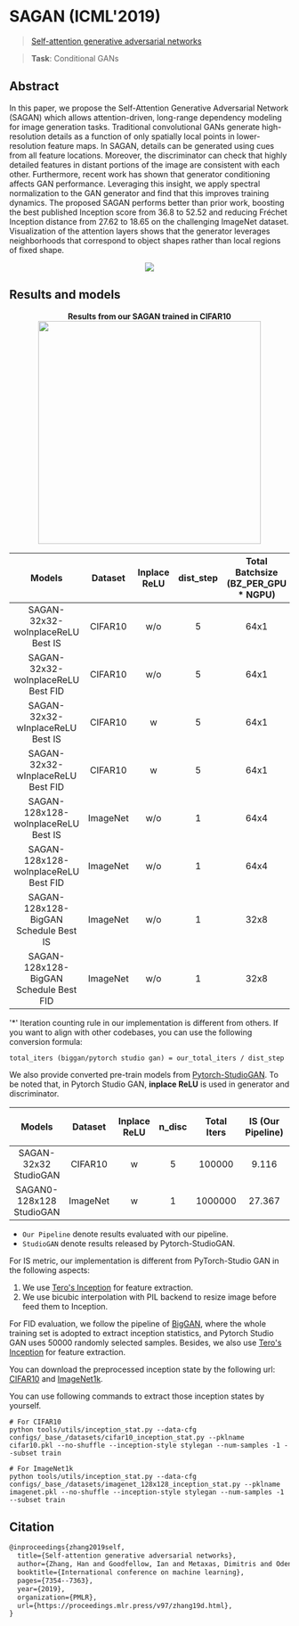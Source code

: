 # SAGAN (ICML'2019)

> [Self-attention generative adversarial networks](https://proceedings.mlr.press/v97/zhang19d.html)

> **Task**: Conditional GANs

<!-- [ALGORITHM] -->

## Abstract

<!-- [ABSTRACT] -->

In this paper, we propose the Self-Attention Generative Adversarial Network (SAGAN) which allows attention-driven, long-range dependency modeling for image generation tasks. Traditional convolutional GANs generate high-resolution details as a function of only spatially local points in lower-resolution feature maps. In SAGAN, details can be generated using cues from all feature locations. Moreover, the discriminator can check that highly detailed features in distant portions of the image are consistent with each other. Furthermore, recent work has shown that generator conditioning affects GAN performance. Leveraging this insight, we apply spectral normalization to the GAN generator and find that this improves training dynamics. The proposed SAGAN performs better than prior work, boosting the best published Inception score from 36.8 to 52.52 and reducing Fréchet Inception distance from 27.62 to 18.65 on the challenging ImageNet dataset. Visualization of the attention layers shows that the generator leverages neighborhoods that correspond to object shapes rather than local regions of fixed shape.

<!-- [IMAGE] -->

<div align=center>
<img src="https://user-images.githubusercontent.com/28132635/143054130-8cc1d9b7-df13-4fdb-8dbf-af4b2c15ed28.JPG"/>
</div>

## Results and models

<div align="center">
  <b> Results from our SAGAN trained in CIFAR10</b>
  <br/>
  <img src="https://user-images.githubusercontent.com/28132635/127619657-67f2e62d-52e4-43d2-931f-6d0e6e019813.png" width="400"/>
</div>

|           Models           | Dataset  | Inplace ReLU | dist_step | Total Batchsize (BZ_PER_GPU * NGPU) | Total Iters\* |  Iter  |   IS    |   FID   |           Config           |           Download           |           Log           |
| :------------------------: | :------: | :----------: | :-------: | :---------------------------------: | :-----------: | :----: | :-----: | :-----: | :------------------------: | :--------------------------: | :---------------------: |
| SAGAN-32x32-woInplaceReLU Best IS | CIFAR10  |     w/o      |     5     |                64x1                 |    500000     | 400000 | 9.3217  | 10.5030 | [config](https://github.com/open-mmlab/mmediting/tree/master/configs/sagan/sagan_woReLUinplace_lr2e-4-ndisc5-1xb64_cifar10-32x32.py) | [model](https://download.openmmlab.com/mmediting/sagan/sagan_cifar10_32_lr2e-4_ndisc5_b64x1_woReUinplace_is-iter400000_20210730_125743-4008a9ca.pth) | [Log](https://download.openmmlab.com/mmediting/sagan/sagan_cifar10_32_lr2e-4_ndisc5_b64x1_woReUinplace_20210730_125449_fid-d50568a4_is-04008a9ca.json) |
| SAGAN-32x32-woInplaceReLU Best FID | CIFAR10  |     w/o      |     5     |                64x1                 |    500000     | 480000 | 9.3174  | 9.4252  | [config](https://github.com/open-mmlab/mmediting/tree/master/configs/sagan/sagan_woReLUinplace_lr2e-4-ndisc5-1xb64_cifar10-32x32.py) | [model](https://download.openmmlab.com/mmediting/sagan/sagan_cifar10_32_lr2e-4_ndisc5_b64x1_woReUinplace_fid-iter480000_20210730_125449-d50568a4.pth) | [Log](https://download.openmmlab.com/mmediting/sagan/sagan_cifar10_32_lr2e-4_ndisc5_b64x1_woReUinplace_20210730_125449_fid-d50568a4_is-04008a9ca.json) |
| SAGAN-32x32-wInplaceReLU Best IS | CIFAR10  |      w       |     5     |                64x1                 |    500000     | 380000 | 9.2286  | 11.7760 | [config](https://github.com/open-mmlab/mmediting/tree/master/configs/sagan/sagan_wReLUinplace_lr2e-4-ndisc5-1xb64_cifar10-32x32.py) | [model](https://download.openmmlab.com/mmediting/sagan/sagan_cifar10_32_lr2e-4_ndisc5_b64x1_wReLUinplace_is-iter380000_20210730_124937-c77b4d25.pth) | [Log](https://download.openmmlab.com/mmediting/sagan/sagan_cifar10_32_lr2e-4_ndisc5_b64x1_wReLUinplace_20210730_125155_fid-cbefb354_is-c77b4d25.json) |
| SAGAN-32x32-wInplaceReLU Best FID | CIFAR10  |      w       |     5     |                64x1                 |    500000     | 460000 | 9.2061  | 10.7781 | [config](https://github.com/open-mmlab/mmediting/tree/master/configs/sagan/sagan_wReLUinplace_lr2e-4-ndisc5-1xb64_cifar10-32x32.py) | [model](https://download.openmmlab.com/mmediting/sagan/sagan_cifar10_32_lr2e-4_ndisc5_b64x1_wReLUinplace_fid-iter460000_20210730_125155-cbefb354.pth) | [Log](https://download.openmmlab.com/mmediting/sagan/sagan_cifar10_32_lr2e-4_ndisc5_b64x1_wReLUinplace_20210730_125155_fid-cbefb354_is-c77b4d25.json) |
| SAGAN-128x128-woInplaceReLU Best IS | ImageNet |     w/o      |     1     |                64x4                 |    1000000    | 980000 | 31.5938 | 36.7712 | [config](https://github.com/open-mmlab/mmediting/tree/master/configs/sagan/sagan_woReLUinplace_Glr1e-4_Dlr4e-4_ndisc1-4xb64_imagenet1k-128x128.py) | [model](https://download.openmmlab.com/mmediting/sagan/sagan_imagenet1k_128_Glr1e-4_Dlr4e-4_ndisc1_b32x4_woReLUinplace_is-iter980000_20210730_163140-cfbebfc6.pth) | [Log](https://download.openmmlab.com/mmediting/sagan/sagan_imagenet1k_128_Glr1e-4_Dlr4e-4_ndisc1_b32x4_woReLUinplace_20210730_163431_fid-d7916963_is-cfbebfc6.json) |
| SAGAN-128x128-woInplaceReLU Best FID | ImageNet |     w/o      |     1     |                64x4                 |    1000000    | 950000 | 28.4936 | 34.7838 | [config](https://github.com/open-mmlab/mmediting/tree/master/configs/sagan/sagan_woReLUinplace_Glr1e-4_Dlr4e-4_ndisc1-4xb64_imagenet1k-128x128.py) | [model](https://download.openmmlab.com/mmediting/sagan/sagan_imagenet1k_128_Glr1e-4_Dlr4e-4_ndisc1_b32x4_woReLUinplace_fid-iter950000_20210730_163431-d7916963.pth) | [Log](https://download.openmmlab.com/mmediting/sagan/sagan_imagenet1k_128_Glr1e-4_Dlr4e-4_ndisc1_b32x4_woReLUinplace_20210730_163431_fid-d7916963_is-cfbebfc6.json) |
| SAGAN-128x128-BigGAN Schedule Best IS | ImageNet |     w/o      |     1     |                32x8                 |    1000000    | 826000 | 69.5350 | 12.8295 | [config](https://github.com/open-mmlab/mmediting/tree/master/configs/sagan/sagan_woReLUinplace-Glr1e-4_Dlr4e-4_noaug-ndisc1-8xb32-bigGAN-sch_imagenet1k-128x128.py) | [model](https://download.openmmlab.com/mmediting/sagan/sagan_128_woReLUinplace_noaug_bigGAN_imagenet1k_b32x8_Glr1e-4_Dlr-4e-4_ndisc1_20210818_210232-3f5686af.pth) | [Log](https://download.openmmlab.com/mmediting/sagan/sagan_128_woReLUinplace_noaug_bigGAN_imagenet1k_b32x8_Glr1e-4_Dlr-4e-4_ndisc1_20210818_210232-3f5686af.json) |
| SAGAN-128x128-BigGAN Schedule Best FID | ImageNet |     w/o      |     1     |                32x8                 |    1000000    | 826000 | 69.5350 | 12.8295 | [config](https://github.com/open-mmlab/mmediting/tree/master/configs/sagan/sagan_woReLUinplace-Glr1e-4_Dlr4e-4_noaug-ndisc1-8xb32-bigGAN-sch_imagenet1k-128x128.py) | [model](https://download.openmmlab.com/mmediting/sagan/sagan_128_woReLUinplace_noaug_bigGAN_imagenet1k_b32x8_Glr1e-4_Dlr-4e-4_ndisc1_20210818_210232-3f5686af.pth) | [Log](https://download.openmmlab.com/mmediting/sagan/sagan_128_woReLUinplace_noaug_bigGAN_imagenet1k_b32x8_Glr1e-4_Dlr-4e-4_ndisc1_20210818_210232-3f5686af.json) |

'\*' Iteration counting rule in our implementation is different from others. If you want to align with other codebases, you can use the following conversion formula:

```
total_iters (biggan/pytorch studio gan) = our_total_iters / dist_step
```

We also provide converted pre-train models from [Pytorch-StudioGAN](https://github.com/POSTECH-CVLab/PyTorch-StudioGAN).
To be noted that, in Pytorch Studio GAN, **inplace ReLU** is used in generator and discriminator.

|        Models        | Dataset  | Inplace ReLU | n_disc | Total Iters | IS (Our Pipeline) | FID (Our Pipeline) | IS (StudioGAN) | FID (StudioGAN) |        Config        |        Download        |        Original Download link         |
| :------------------: | :------: | :----------: | :----: | :---------: | :---------------: | :----------------: | :------------: | :-------------: | :------------------: | :--------------------: | :-----------------------------------: |
| SAGAN-32x32 StudioGAN | CIFAR10  |      w       |   5    |   100000    |       9.116       |      10.2011       |     8.680      |     14.009      | [Config](https://github.com/open-mmlab/mmediting/tree/master/configs/sagan/sagan_cvt-studioGAN_cifar10-32x32.py) | [model](https://download.openmmlab.com/mmediting/sagan/sagan_32_cifar10_convert-studio-rgb_20210730_153321-080da7e2.pth) | [model](https://drive.google.com/drive/folders/1FA8hcz4MB8-hgTwLuDA0ZUfr8slud5P_) |
| SAGAN0-128x128 StudioGAN | ImageNet |      w       |   1    |   1000000   |      27.367       |      40.1162       |     29.848     |     34.726      | [Config](https://github.com/open-mmlab/mmediting/tree/master/configs/sagan/sagan_128_cvt_studioGAN.py) | [model](https://download.openmmlab.com/mmediting/sagan/sagan_128_imagenet1k_convert-studio-rgb_20210730_153357-eddb0d1d.pth) | [model](https://drive.google.com/drive/folders/1ZYaqeeumDgxOPDhRR5QLeLFIpgBJ9S6B) |

- `Our Pipeline` denote results evaluated with our pipeline.
- `StudioGAN` denote results released by Pytorch-StudioGAN.

For IS metric, our implementation is different from PyTorch-Studio GAN in the following aspects:

1. We use [Tero's Inception](https://nvlabs-fi-cdn.nvidia.com/stylegan2-ada-pytorch/pretrained/metrics/inception-2015-12-05.pt) for feature extraction.
2. We use bicubic interpolation with PIL backend to resize image before feed them to Inception.

For FID evaluation, we follow the pipeline of [BigGAN](https://github.com/ajbrock/BigGAN-PyTorch/blob/98459431a5d618d644d54cd1e9fceb1e5045648d/calculate_inception_moments.py#L52), where the whole training set is adopted to extract inception statistics, and Pytorch Studio GAN uses 50000 randomly selected samples. Besides, we also use [Tero's Inception](https://nvlabs-fi-cdn.nvidia.com/stylegan2-ada-pytorch/pretrained/metrics/inception-2015-12-05.pt) for feature extraction.

You can download the preprocessed inception state by the following url: [CIFAR10](https://download.openmmlab.com/mmediting/evaluation/fid_inception_pkl/cifar10.pkl) and [ImageNet1k](https://download.openmmlab.com/mmediting/evaluation/fid_inception_pkl/imagenet.pkl).

You can use following commands to extract those inception states by yourself.

```
# For CIFAR10
python tools/utils/inception_stat.py --data-cfg configs/_base_/datasets/cifar10_inception_stat.py --pklname cifar10.pkl --no-shuffle --inception-style stylegan --num-samples -1 --subset train

# For ImageNet1k
python tools/utils/inception_stat.py --data-cfg configs/_base_/datasets/imagenet_128x128_inception_stat.py --pklname imagenet.pkl --no-shuffle --inception-style stylegan --num-samples -1 --subset train
```

## Citation

```latex
@inproceedings{zhang2019self,
  title={Self-attention generative adversarial networks},
  author={Zhang, Han and Goodfellow, Ian and Metaxas, Dimitris and Odena, Augustus},
  booktitle={International conference on machine learning},
  pages={7354--7363},
  year={2019},
  organization={PMLR},
  url={https://proceedings.mlr.press/v97/zhang19d.html},
}
```
